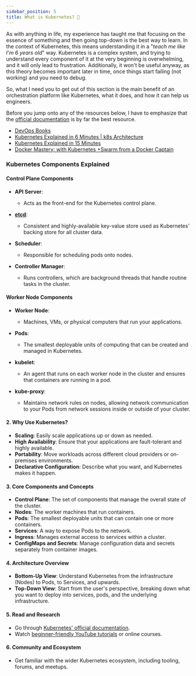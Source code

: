 ```yaml
---
sidebar_position: 5
title: What is Kubernetes? 🎥
---
```


As with anything in life, my experience has taught me that focusing on the essence of something and then going top-down is the best way to learn. In the context of Kubernetes, this means understanding it in a "_teach me like I'm 6 years old_" way. Kubernetes is a complex system, and trying to understand every component of it at the very beginning is overwhelming, and it will only lead to frustration. Additionally, it won't be useful anyway, as this theory becomes important later in time, once things start failing (not working) and you need to debug.

So, what I need you to get out of this section is the main benefit of an orchestration platform like Kubernetes, what it does, and how it can help us engineers.

Before you jump onto any of the resources below, I have to emphasize that the [official documentation](https://kubernetes.io/docs/home/) is by far the best resource.

- [DevOps Books](https://github.com/rohitg00/DevOps_Books)
- [Kubernetes Explained in 6 Minutes | k8s Architecture](https://www.youtube.com/watch?v=TlHvYWVUZyc&ab_channel=ByteByteGo)
- [Kubernetes Explained in 15 Minutes](https://www.youtube.com/watch?v=r2zuL9MW6wc)
- [Docker Mastery: with Kubernetes +Swarm from a Docker Captain](https://www.udemy.com/course/docker-mastery)

### Kubernetes Components Explained

#### Control Plane Components

- **API Server**:

  - Acts as the front-end for the Kubernetes control plane.

- **[etcd](https://etcd.io/)**:

  - Consistent and highly-available key-value store used as Kubernetes' backing store for all cluster data.

- **Scheduler**:

  - Responsible for scheduling pods onto nodes.

- **Controller Manager**:
  - Runs controllers, which are background threads that handle routine tasks in the cluster.

#### Worker Node Components

- **Worker Node**:

  - Machines, VMs, or physical computers that run your applications.

- **Pods**:

  - The smallest deployable units of computing that can be created and managed in Kubernetes.

- **kubelet**:

  - An agent that runs on each worker node in the cluster and ensures that containers are running in a pod.

- **kube-proxy**:
  - Maintains network rules on nodes, allowing network communication to your Pods from network sessions inside or outside of your cluster.

#### 2. Why Use Kubernetes?

- **Scaling**: Easily scale applications up or down as needed.
- **High Availability**: Ensure that your applications are fault-tolerant and highly available.
- **Portability**: Move workloads across different cloud providers or on-premises environments.
- **Declarative Configuration**: Describe what you want, and Kubernetes makes it happen.

#### 3. Core Components and Concepts

- **Control Plane**: The set of components that manage the overall state of the cluster.
- **Nodes**: The worker machines that run containers.
- **Pods**: The smallest deployable units that can contain one or more containers.
- **Services**: A way to expose Pods to the network.
- **Ingress**: Manages external access to services within a cluster.
- **ConfigMaps and Secrets**: Manage configuration data and secrets separately from container images.

#### 4. Architecture Overview

- **Bottom-Up View**: Understand Kubernetes from the infrastructure (Nodes) to Pods, to Services, and upwards.
- **Top-Down View**: Start from the user's perspective, breaking down what you want to deploy into services, pods, and the underlying infrastructure.

#### 5. Read and Research

- Go through [Kubernetes' official documentation](https://kubernetes.io/docs/home/).
- Watch [beginner-friendly YouTube tutorials](https://www.youtube.com/watch?v=d6WC5n9G_sM&ab_channel=freeCodeCamp.org) or online courses.

#### 6. Community and Ecosystem

- Get familiar with the wider Kubernetes ecosystem, including tooling, forums, and meetups.
